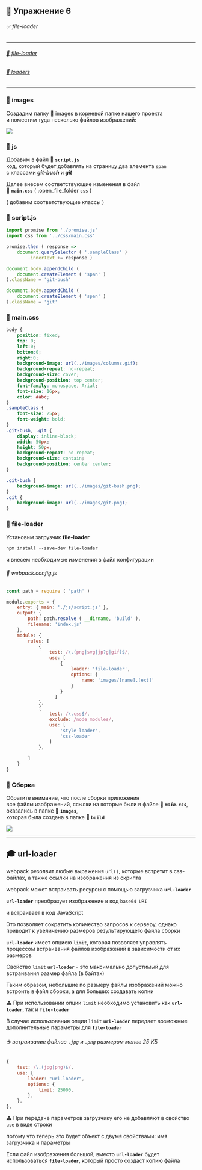 ## :briefcase: Упражнение 6

###### ✅ file-loader
***
###### [:link: file-loader](https://www.npmjs.com/package/file-loader)
###### [:link: loaders](https://webpack.js.org/loaders/)
***
### :open_file_folder: images

Создадим папку  :open_file_folder: images в корневой папке нашего проекта<br/>
и поместим туда несколько файлов изображений:

![](https://lh5.googleusercontent.com/dqODscqbar15EGD-mAhay0YwoS0VzKDKpmUKb3_oYfzyLD-I2JbMNGM_6gBhpWsrr5H9_hLWhIDpwsN_w1UMvE38-ccafSB_FiUrrZ_17b-BiM7cItjm2Ku1WFEix9oWFIXUQ8aiI7mmTDM)

### :open_file_folder: js

Добавим  в файл   :pencil: **`script.js`** <br/>
код, который будет добавлять на страницу два элемента  `span`<br/>
с классами  **_git-bush_**   и  **_git_**

Далее внесем соответствующие изменения в файл<br/>
:pencil: **`main.css`**  ( :open_file_folder `css` )

( добавим соответствующие классы )

### :pencil: script.js
```javascript
import promise from './promise.js'
import css from '../css/main.css'

promise.then ( response =>
    document.querySelector ( '.sampleClass' )
        .innerText += response )

document.body.appendChild (
    document.createElement ( 'span' )
).className = 'git-bush'

document.body.appendChild (
    document.createElement ( 'span' )
).className = 'git'
```

### :pencil: main.css

```css
body {
    position: fixed;
    top: 0;
    left:0;
    bottom:0;
    right:0;
    background-image: url(../images/columns.gif);
    background-repeat: no-repeat;
    background-size: cover;
    background-position: top center;
    font-family: monospace, Arial;
    font-size: 16px;
    color: #abc;
}
.sampleClass {
    font-size: 25px;
    font-weight: bold;
}
.git-bush, .git {
    display: inline-block;
    width: 50px;
    height: 50px;
    background-repeat: no-repeat;
    background-size: contain;
    background-position: center center;
}

.git-bush {
    background-image: url(../images/git-bush.png);
}
.git {
    background-image: url(../images/git.png);
}
```

### :wrench: file-loader

Установим загрузчик **file-loader**

    npm install --save-dev file-loader

и внесем необходимые изменения в файл конфигурации

###### :pencil: webpack.config.js
```javascript
const path = require ( 'path' )

module.exports = {
    entry: { main: './js/script.js' },
    output: {
        path: path.resolve ( __dirname, 'build' ),
        filename: 'index.js'
    },
    module: {
        rules: [
            {
                test: /\.(png|svg|jp?g|gif)$/,
                use: [
                    {
                        loader: 'file-loader',
                        options: {
                            name: 'images/[name].[ext]'
                        }
                    }
                  ]
            },
            {
                test: /\.css$/,
                exclude: /node_modules/,
                use: [
                    'style-loader',
                    'css-loader'
                ]
            },

        ]
    }
}
```

### 🔨 Сборка

Обратите внимание, что после сборки приложения<br/>
все файлы изображений, ссылки на которые были в файле :pencil: **_`main.css`_**,<br/>
оказались в папке :open_file_folder: **`images`**,<br/>
которая была создана в папке :open_file_folder: **`build`**

![](https://lh6.googleusercontent.com/FLcLBZEePLxKPVswXVtkXHofTK2I1wShlFTaWFenTxPXaZRzf1yPSyX8S8mF_sonwERGkos305ZJssSk6Yz04nwPhwK8BVz2jg87eOicg479pjgNiVesfU2x4UH8mOaWJshcN-pZLewfgLI)

***

## :mortar_board: url-loader

webpack резолвит любые выражения `url()`, которые встретит в css-файлах, а также ссылки на изображения из скрипта

webpack может встраивать ресурсы с помощью загрузчика **`url-loader`**

**`url-loader`** преобразует изображение в код `base64 URI`

и встраивает в код JavaScript

Это позволяет сократить количество запросов к серверу, однако приводит к увеличению размеров результирующего файла сборки

**`url-loader`** имеет опциею `limit`, которая позволяет управлять процессом встраивания файлов изображений в зависимости от их размеров

Свойство `limit` **`url-loader`** - это максимально допустимый для встраивания размер файла (в байтах)

Таким образом, небольшие по размеру файлы изображений можно встроить в файл сборки, а для больших создавать копии

:warning: При использовании опции `limit` необходимо установить как **`url-loader`**, так и **`file-loader`**

В случае использования опции `limit` **`url-loader`** передает возможные дополнительные параметры для **`file-loader`**

###### :coffee: встраивание файлов `.jpg` и `.png` размером менее 25 КБ

```javascript
{
    test: /\.(jpg|png)$/,
    use: {
        loader: "url-loader",
        options: {
            limit: 25000,
        },
    },
},
```

:warning: При передаче параметров загрузчику его не добавляют в свойство `use` в виде строки

потому что теперь это будет объект с двумя свойствами: имя загрузчика и параметры

Если файл изображения большой, вместо **`url-loader`** будет использоваться **`file-loader`**, который просто создаст копию файла
